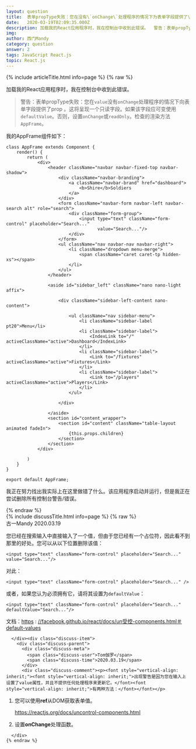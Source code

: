 ```yaml
---
layout: question
title:  表单propType失败：您在没有\`onChange\`处理程序的情况下为表单字段提供了\`value\`属性
date:   2020-03-19T02:09:35.000Z
description: 加载我的React应用程序时，我在控制台中收到此错误。  警告：表单propType失败：您在value没有onChange处理程序的情况下向表单字...
img: 
author: 西门Mandy
category: question
answer: 2
tags: JavaScript React.js
topic: React.js
---
```

<div class="article-root">
  <div class="article">
    {% include articleTitle.html info=page %}
    {% raw %}
    <div class="article-content"><p><font style="vertical-align: inherit;"><font style="vertical-align: inherit;">加载我的React应用程序时，我在控制台中收到此错误。</font></font></p>

<blockquote>
  <p><font style="vertical-align: inherit;"><font style="vertical-align: inherit;">警告：表单propType失败：您在</font></font><code>value</code><font style="vertical-align: inherit;"><font style="vertical-align: inherit;">没有</font></font><code>onChange</code><font style="vertical-align: inherit;"><font style="vertical-align: inherit;">处理程序的</font><font style="vertical-align: inherit;">情况下向表单字段</font><font style="vertical-align: inherit;">提供了</font><font style="vertical-align: inherit;">prop </font><font style="vertical-align: inherit;">。</font><font style="vertical-align: inherit;">这将呈现一个只读字段。</font><font style="vertical-align: inherit;">如果该字段应可变使用</font></font><code>defaultValue</code><font style="vertical-align: inherit;"><font style="vertical-align: inherit;">。</font><font style="vertical-align: inherit;">否则，设置</font></font><code>onChange</code><font style="vertical-align: inherit;"><font style="vertical-align: inherit;">或</font></font><code>readOnly</code><font style="vertical-align: inherit;"><font style="vertical-align: inherit;">。</font><font style="vertical-align: inherit;">检查的渲染方法
   </font></font><code>AppFrame</code><font style="vertical-align: inherit;"><font style="vertical-align: inherit;">。</font></font></p>
</blockquote>

<p><font style="vertical-align: inherit;"><font style="vertical-align: inherit;">我的AppFrame组件如下：</font></font></p>

<pre><code>class AppFrame extends Component {<font></font>
    render() {<font></font>
        return (<font></font>
            &lt;div&gt;<font></font>
                &lt;header className="navbar navbar-fixed-top navbar-shadow"&gt;<font></font>
                    &lt;div className="navbar-branding"&gt;<font></font>
                        &lt;a className="navbar-brand" href="dashboard"&gt;<font></font>
                            &lt;b&gt;Shire&lt;/b&gt;Soldiers<font></font>
                        &lt;/a&gt;<font></font>
                    &lt;/div&gt;<font></font>
                    &lt;form className="navbar-form navbar-left navbar-search alt" role="search"&gt;<font></font>
                        &lt;div className="form-group"&gt;<font></font>
                            &lt;input type="text" className="form-control" placeholder="Search..."<font></font>
                                   value="Search..."/&gt;<font></font>
                        &lt;/div&gt;<font></font>
                    &lt;/form&gt;<font></font>
                    &lt;ul className="nav navbar-nav navbar-right"&gt;<font></font>
                        &lt;li className="dropdown menu-merge"&gt;<font></font>
                            &lt;span className="caret caret-tp hidden-xs"&gt;&lt;/span&gt;<font></font>
                        &lt;/li&gt;<font></font>
                    &lt;/ul&gt;<font></font>
                &lt;/header&gt;<font></font>
<font></font>
                &lt;aside id="sidebar_left" className="nano nano-light affix"&gt;<font></font>
<font></font>
                    &lt;div className="sidebar-left-content nano-content"&gt;<font></font>
<font></font>
                        &lt;ul className="nav sidebar-menu"&gt;<font></font>
                            &lt;li className="sidebar-label pt20"&gt;Menu&lt;/li&gt;<font></font>
                            &lt;li className="sidebar-label"&gt;<font></font>
                                &lt;IndexLink to="/" activeClassName="active"&gt;Dashboard&lt;/IndexLink&gt;<font></font>
                            &lt;/li&gt;<font></font>
                            &lt;li className="sidebar-label"&gt;<font></font>
                                &lt;Link to="/fixtures" activeClassName="active"&gt;Fixtures&lt;/Link&gt;<font></font>
                            &lt;/li&gt;<font></font>
                            &lt;li className="sidebar-label"&gt;<font></font>
                                &lt;Link to="/players" activeClassName="active"&gt;Players&lt;/Link&gt;<font></font>
                            &lt;/li&gt;<font></font>
                        &lt;/ul&gt;<font></font>
<font></font>
                    &lt;/div&gt;<font></font>
<font></font>
                &lt;/aside&gt;<font></font>
                &lt;section id="content_wrapper"&gt;<font></font>
                    &lt;section id="content" className="table-layout animated fadeIn"&gt;<font></font>
                        {this.props.children}<font></font>
                    &lt;/section&gt;<font></font>
                &lt;/section&gt;<font></font>
            &lt;/div&gt;<font></font>
<font></font>
        )<font></font>
    }<font></font>
}<font></font>
<font></font>
export default AppFrame;<font></font>
</code></pre>

<p><font style="vertical-align: inherit;"><font style="vertical-align: inherit;">我正在努力找出我实际上在这里做错了什么。</font><font style="vertical-align: inherit;">该应用程序启动并运行，但是我正在尝试删除所有控制台警告/错误。</font></font></p></div>
    {% endraw %}
  </div>

  <div class="discuss-wrapper">
    {% include discussTitle.html info=page %}
    {% raw %}
    <div class="discuss-item">
        <div class="discuss-parent">
          <div class="discuss-meta">
            <span class="discuss-user">古一Mandy</span>
            <span class="discuss-time">2020.03.19</span>
          </div>
          <div class="discuss-comment"><p><font style="vertical-align: inherit;"><font style="vertical-align: inherit;">您已经在搜索输入中直接输入了一个值，但由于您已经有一个占位符，因此看不到那里的好处。</font><font style="vertical-align: inherit;">您可以从以下位置删除该值：</font></font></p>

<pre><code>&lt;input type="text" className="form-control" placeholder="Search..." value="Search..."/&gt;
</code></pre>

<p><font style="vertical-align: inherit;"><font style="vertical-align: inherit;">对此：</font></font></p>

<pre><code>&lt;input type="text" className="form-control" placeholder="Search..." /&gt;
</code></pre>

<p><font style="vertical-align: inherit;"><font style="vertical-align: inherit;">或者，如果您认为必须拥有它，请将其设置为</font></font><code>defaultValue</code><font style="vertical-align: inherit;"><font style="vertical-align: inherit;">：</font></font></p>

<pre><code>&lt;input type="text" className="form-control" placeholder="Search..." defaultValue="Search..."/&gt;
</code></pre>

<p><font style="vertical-align: inherit;"><font style="vertical-align: inherit;">文档：</font><a href="https://facebook.github.io/react/docs/uncontrolled-components.html#default-values" rel="noreferrer"><font style="vertical-align: inherit;">https</font></a><font style="vertical-align: inherit;"> : </font></font><a href="https://facebook.github.io/react/docs/uncontrolled-components.html#default-values" rel="noreferrer"><font style="vertical-align: inherit;"><font style="vertical-align: inherit;">//facebook.github.io/react/docs/un受控-components.html＃default-values</font></font></a></p></div>
        </div>
        
      </div><div class="discuss-item">
        <div class="discuss-parent">
          <div class="discuss-meta">
            <span class="discuss-user">Tom伽罗</span>
            <span class="discuss-time">2020.03.19</span>
          </div>
          <div class="discuss-comment"><p><font style="vertical-align: inherit;"><font style="vertical-align: inherit;">出现警告是因为您在输入上设置了value属性，并且不提供任何处理程序来更新它。</font><font style="vertical-align: inherit;">有两种方法：</font></font></p>

<ol>
<li><p><font style="vertical-align: inherit;"><font style="vertical-align: inherit;">您可以使用</font></font><strong><font style="vertical-align: inherit;"><font style="vertical-align: inherit;">ref</font></font></strong><font style="vertical-align: inherit;"><font style="vertical-align: inherit;">从DOM获取表单值。</font></font></p>

<p><a href="https://reactjs.org/docs/uncontrolled-components.html" rel="nofollow noreferrer"><font style="vertical-align: inherit;"><font style="vertical-align: inherit;">https://reactjs.org/docs/uncontrol-components.html</font></font></a></p></li>
<li><p><font style="vertical-align: inherit;"><font style="vertical-align: inherit;">设置</font></font><strong><font style="vertical-align: inherit;"><font style="vertical-align: inherit;">onChange</font></font></strong><font style="vertical-align: inherit;"><font style="vertical-align: inherit;">处理函数。</font></font></p></li>
</ol></div>
        </div>
        
      </div>
    {% endraw %}
  </div>
<div>
